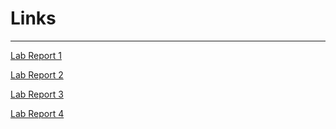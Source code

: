 # Links
---
[Lab Report 1](https://jrbryant55.github.io/Week-2-Report/Turtorial.html)

[Lab Report 2](https://jrbryant55.github.io/cse15l-LabReport2/labreport2.html)

[Lab Report 3](https://jrbryant55.github.io/cse15l-lab-reports/lab-report-3-week-6.html)

[Lab Report 4](https://jrbryant55.github.io/cse15l-lab-reports/lab-report-4-week-8.html)